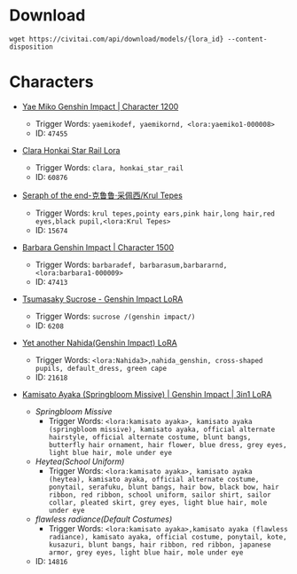 # Download
`wget https://civitai.com/api/download/models/{lora_id} --content-disposition`

# Characters
* [Yae Miko Genshin Impact | Character 1200](https://civitai.com/models/42778/yae-miko-genshin-impact-or-character-lora-1200)
    * Trigger Words: `yaemikodef, yaemikornd, <lora:yaemiko1-000008>`
    * ID: `47455`
* [Clara Honkai Star Rail Lora](https://civitai.com/models/56454/clara-honkai-star-rail-lora)
    * Trigger Words: `clara, honkai_star_rail`
    * ID: `60876`
* [Seraph of the end-克鲁鲁·采佩西/Krul Tepes](https://civitai.com/models/13298)
    * Trigger Words: `krul tepes,pointy ears,pink hair,long hair,red eyes,black pupil,<lora:Krul Tepes>`
    * ID: `15674`
* [Barbara Genshin Impact | Character 1500](https://civitai.com/models/42734?modelVersionId=47413)
    * Trigger Words: `barbaradef, barbarasum,barbararnd, <lora:barbara1-000009>`
    * ID: `47413`
* [Tsumasaky Sucrose - Genshin Impact LoRA](https://civitai.com/models/5340?modelVersionId=119784)
    * Trigger Words: `sucrose /(genshin impact/)`
    * ID: `6208`
* [Yet another Nahida(Genshin Impact) LoRA](https://civitai.com/models/16923/yet-another-nahidagenshin-impact-lora)
    * Trigger Words: `<lora:Nahida3>,nahida_genshin, cross-shaped pupils, default_dress, green cape`
    * ID: `21618`

* [Kamisato Ayaka (Springbloom Missive) | Genshin Impact | 3in1 LoRA](https://civitai.com/models/12566/kamisato-ayaka-springbloom-missive-or-genshin-impact-or-3in1-lora)
    * _Springbloom Missive_
      * Trigger Words: `<lora:kamisato ayaka>, kamisato ayaka (springbloom missive), kamisato ayaka, official alternate hairstyle, official alternate costume, blunt bangs, butterfly hair ornament, hair flower, blue dress, grey eyes, light blue hair, mole under eye`
    * _Heytea(School Uniform)_
      * Trigger Words: `<lora:kamisato ayaka>, kamisato ayaka (heytea), kamisato ayaka, official alternate costume, ponytail, serafuku, blunt bangs, hair bow, black bow, hair ribbon, red ribbon, school uniform, sailor shirt, sailor collar, pleated skirt, grey eyes, light blue hair, mole under eye`
    * _flawless radiance(Default Costumes)_
      * Trigger Words: `<lora:kamisato ayaka>,kamisato ayaka (flawless radiance), kamisato ayaka, official costume, ponytail, kote, kusazuri, blunt bangs, hair ribbon, red ribbon, japanese armor, grey eyes, light blue hair, mole under eye`
    * ID: `14816`
